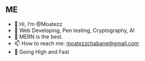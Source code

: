## ME
- 👋 Hi, I’m @Moatezz
- 👀  Web Developing, Pen testing, Cryptography, AI
- 🌱 MERN is the best.
- 📫 How to reach me: moatezzchabane@gmail.com
- 🚀 Going High and Fast
<!---
Moatezz/Moatezz is a ✨ special ✨ repository because its `README.md` (this file) appears on your GitHub profile.
You can click the Preview link to take a look at your changes.
--->
